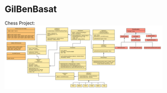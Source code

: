 # GilBenBasat
Chess Project:
![project uml](https://github.com/OrtHolonJava/GilBenBasat/blob/master/Chess_Uml.png)
